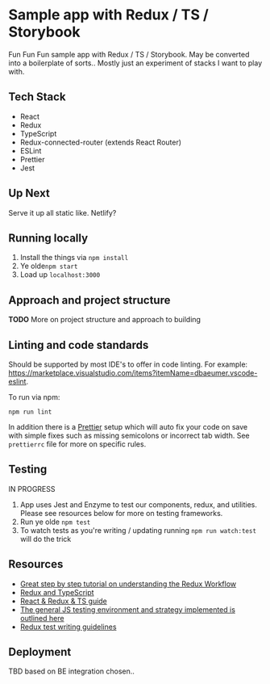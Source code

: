 # Sample app with Redux / TS / Storybook
Fun Fun Fun sample app with Redux / TS / Storybook. May be converted into a boilerplate of sorts.. Mostly just an experiment of stacks I want to play with.


## Tech Stack
- React
- Redux
- TypeScript
- Redux-connected-router (extends React Router)
- ESLint
- Prettier
- Jest

## Up Next
Serve it up all static like. Netlify?

## Running locally

1. Install the things via `npm install`
2. Ye olde`npm start`
3. Load up `localhost:3000`

## Approach and project structure
**TODO** More on project structure and approach to building

## Linting and code standards
Should be supported by most IDE's to offer in code linting. For example: https://marketplace.visualstudio.com/items?itemName=dbaeumer.vscode-eslint.

To run via npm:

```
npm run lint
```

In addition there is a [Prettier](https://prettier.io) setup which will auto fix your code on save with simple fixes such as missing semicolons or incorrect tab width. See `prettierrc` file for more on specific rules.


## Testing
IN PROGRESS

1. App uses Jest and Enzyme to test our components, redux, and utilities. Please see resources below for more on testing frameworks.
2. Run ye olde `npm test`
3. To watch tests as you're writing / updating running `npm run watch:test` will do the trick

## Resources
- [Great step by step tutorial on understanding the Redux Workflow](https://hackernoon.com/redux-step-by-step-a-simple-and-robust-workflow-for-real-life-apps-1fdf7df46092)
- [Redux and TypeScript](https://medium.com/@resir014/redux-4-typescript-2-9-a-type-safe-approach-7f073917b803)
- [React & Redux & TS guide](https://github.com/piotrwitek/react-redux-typescript-guide)
- [The general JS testing environment and strategy implemented is outlined here](https://alligator.io/react/testing-react-redux-with-jest-enzyme/)
- [Redux test writing guidelines](https://github.com/reduxjs/redux/blob/master/docs/recipes/WritingTests.md#connected-components)

## Deployment
TBD based on BE integration chosen..


